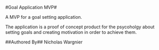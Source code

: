 #Goal Application MVP#


A MVP for a goal setting application.

The application is a proof of concept product for the psycoholgy about setting goals and creating motivation in order to achieve them.



##Authored By##
Nicholas Wargnier
